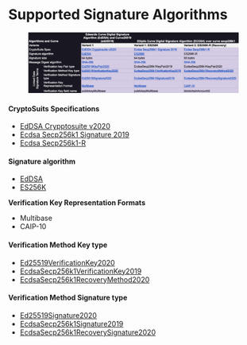 # Supported Signature Algorithms

<figure><img src="../../.gitbook/assets/image (16).png" alt=""><figcaption></figcaption></figure>

#### CryptoSuits Specifications

* [EdDSA Crypptosuite v2020](https://www.w3.org/community/reports/credentials/CG-FINAL-di-eddsa-2020-20220724/#abstract)
* [Ecdsa Secp256k1 Signature 2019](https://w3c-ccg.github.io/lds-ecdsa-secp256k1-2019/)
* [Ecdsa Secp256k1-R](https://github.com/decentralized-identity/EcdsaSecp256k1RecoverySignature2020#es256k-r)

#### Signature algorithm

* [EdDSA](https://www.rfc-editor.org/rfc/rfc8032)
* [ES256K](https://www.rfc-editor.org/rfc/rfc6979)

**Verification Key Representation Formats**

* Multibase
* CAIP-10

#### Verification Method Key type

* [Ed25519VerificationKey2020](https://github.com/digitalbazaar/ed25519-verification-key-2020)
* [EcdsaSecp256k1VerificationKey2019](https://w3c-ccg.github.io/security-vocab/#EcdsaSecp256k1VerificationKey2019)
* [EcdsaSecp256k1RecoveryMethod2020](https://w3c-ccg.github.io/security-vocab/#EcdsaSecp256k1RecoveryMethod2020)

#### Verification Method Signature type

* [Ed25519Signature2020](https://github.com/digitalbazaar/ed25519-signature-2020)
* [EcdsaSecp256k1Signature2019](https://w3c-ccg.github.io/lds-ecdsa-secp256k1-2019/#signature-format)
* [EcdsaSecp256k1RecoverySignature2020](https://w3c-ccg.github.io/security-vocab/#EcdsaSecp256k1RecoverySignature2020)
